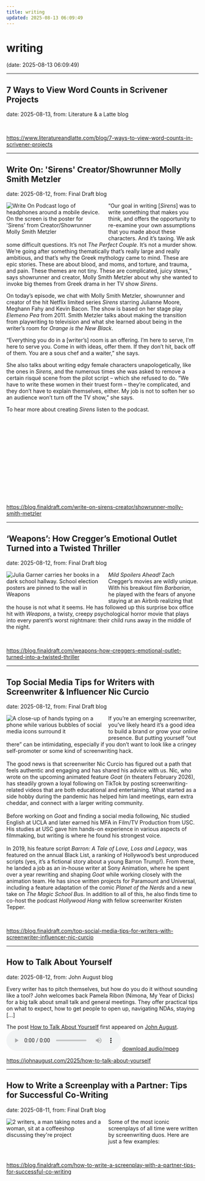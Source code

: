 ```yaml
---
title: writing
updated: 2025-08-13 06:09:49
---
```


# writing

(date: 2025-08-13 06:09:49)

---

## 7 Ways to View Word Counts in Scrivener Projects

date: 2025-08-13, from: Literature & a Latte blog

 

<br> 

<https://www.literatureandlatte.com/blog/7-ways-to-view-word-counts-in-scrivener-projects>

---

## Write On: 'Sirens' Creator/Showrunner Molly Smith Metzler

date: 2025-08-12, from: Final Draft blog

<div class="hs-featured-image-wrapper"> 
 <a href="https://blog.finaldraft.com/write-on-sirens-creator/showrunner-molly-smith-metzler" title="" class="hs-featured-image-link"> <img src="https://blog.finaldraft.com/hubfs/Write%20On%20Molly%20Smith%20Metzler%20-%20CreatorShowrunner.png" alt="Write On Podcast logo of headphones around a mobile device. On the screen is the poster for 'Sirens' from Creator/Showrunner Molly Smith Metzler" class="hs-featured-image" style="width:auto !important; max-width:50%; float:left; margin:0 15px 15px 0;"> </a> 
</div> 
<p>“Our goal in writing [<em>Sirens</em>] was to write something that makes you think, and offers the opportunity to re-examine your own assumptions that you made about these characters. And it’s taxing. We ask some difficult questions. It’s not <em>The Perfect Couple</em>. It’s not a murder show. We’re going after something thematically that’s really large and really ambitious, and that’s why the Greek mythology came to mind. These are epic stories. These are about blood, and moms, and torture, and trauma, and pain. These themes are not tiny. These are complicated, juicy stews,” says showrunner and creator, Molly Smith Metzler about why she wanted to invoke big themes from Greek drama in her TV show <em>Sirens</em>.&nbsp;</p> 
<p>On today’s episode, we chat with Molly Smith Metzler, showrunner and creator of the hit Netflix limited series <em>Sirens</em> starring Julianne Moore, Meghann Fahy and Kevin Bacon. The show is based on her stage play <em>Elemeno Pea</em> from 2011. Smith Metzler talks about making the transition from playwriting to television and what she learned about being in the writer’s room for <em>Orange is the New Black</em>.&nbsp;</p> 
<p>“Everything you do in a [writer’s] room is an offering. I’m here to serve, I’m here to serve you. Come in with ideas, offer them. If they don’t hit, back off of them. You are a sous chef and a waiter,” she says.&nbsp;</p> 
<p>She also talks about writing edgy female characters unapologetically, like the ones in <em>Sirens</em>, and the numerous times she was asked to remove a certain risqué scene from the pilot script – which she refused to do. “We have to write these women in their truest form – they’re complicated, and they don’t have to explain themselves, either. My job is not to soften her so an audience won’t turn off the TV show,” she says.&nbsp;</p> 
<p>To hear more about creating <em>Sirens</em> listen to the podcast.&nbsp;<br><br></p> 
<div> 
 <div> 
  <div class="hs-embed-wrapper" style="position: relative; overflow: hidden; width: 100%; height: auto; padding: 0; max-width: 880px; min-width: 256px; display: block; margin: auto;"> 
   <div class="hs-embed-content-wrapper"> 
    <div style="position: relative; overflow: hidden; max-width: 100%; padding-bottom: 35%; margin: 0px;">  
    </div> 
   </div> 
  </div> 
 </div> 
</div> 

<br> 

<https://blog.finaldraft.com/write-on-sirens-creator/showrunner-molly-smith-metzler>

---

## ‘Weapons’: How Cregger’s Emotional Outlet Turned into a Twisted Thriller

date: 2025-08-12, from: Final Draft blog

<div class="hs-featured-image-wrapper"> 
 <a href="https://blog.finaldraft.com/weapons-how-creggers-emotional-outlet-turned-into-a-twisted-thriller" title="" class="hs-featured-image-link"> <img src="https://blog.finaldraft.com/hubfs/Julia%20Garner%20in%20Weapons.png" alt="Julia Garner carries her books in a dark school hallway. School election posters are pinned to the wall in Weapons" class="hs-featured-image" style="width:auto !important; max-width:50%; float:left; margin:0 15px 15px 0;"> </a> 
</div> 
<p><em>Mild Spoilers Ahead! </em>Zach Cregger’s movies are wildly unique. With his breakout film <em>Barbarian</em>, he played with the fears of anyone staying at an Airbnb realizing that the house is not what it seems. He has followed up this surprise box office hit with <em>Weapons</em>, a twisty, creepy psychological horror movie that plays into every parent’s worst nightmare: their child runs away in the middle of the night.</p> 

<br> 

<https://blog.finaldraft.com/weapons-how-creggers-emotional-outlet-turned-into-a-twisted-thriller>

---

## Top Social Media Tips for Writers with Screenwriter & Influencer Nic Curcio

date: 2025-08-12, from: Final Draft blog

<div class="hs-featured-image-wrapper"> 
 <a href="https://blog.finaldraft.com/top-social-media-tips-for-writers-with-screenwriter-influencer-nic-curcio" title="" class="hs-featured-image-link"> <img src="https://blog.finaldraft.com/hubfs/A%20close-up%20of%20hands%20typing%20on%20a%20phone%20while%20various%20bubbles%20of%20social%20media%20icons%20surround%20it.png" alt="A close-up of hands typing on a phone while various bubbles of social media icons surround it" class="hs-featured-image" style="width:auto !important; max-width:50%; float:left; margin:0 15px 15px 0;"> </a> 
</div> 
<p>If you’re an emerging screenwriter, you’ve likely heard it’s a good idea to build a brand or grow your online presence. But putting yourself “out there” can be intimidating, especially if you don’t want to look like a cringey self-promoter or some kind of screenwriting hack.&nbsp;<br><br>The good news is that screenwriter Nic Curcio has figured out a path that feels authentic and engaging and has shared his advice with us. Nic, who wrote on the upcoming animated feature <em>Goat</em> (in theaters February 2026), has steadily grown a loyal following on TikTok by posting screenwriting-related videos that are both educational and entertaining. What started as a side hobby during the pandemic has helped him land meetings, earn extra cheddar, and connect with a larger writing community.<br><br>Before working on <em>Goat</em> and finding a social media following, Nic studied English at UCLA and later earned his MFA in Film/TV Production from USC. His studies at USC gave him hands-on experience in various aspects of filmmaking, but writing is where he found his strongest voice.&nbsp;<br><br>In 2019, his feature script <em>Barron: A Tale of Love, Loss and Legacy</em>, was featured on the annual Black List, a ranking of Hollywood’s best unproduced scripts (yes, it’s a fictional story about a young Barron Trump!). From there, he landed a job as an in-house writer at Sony Animation, where he spent over a year rewriting and shaping <em>Goat</em> while working closely with the animation team. He has since written projects for Paramount and Universal, including a feature adaptation of the comic <em>Planet of the Nerds</em> and a new take on <em>The Magic School Bus</em>. In addition to all of this, he also finds time to co-host the podcast <em>Hollywood Hang</em> with fellow screenwriter Kristen Tepper.&nbsp;</p> 

<br> 

<https://blog.finaldraft.com/top-social-media-tips-for-writers-with-screenwriter-influencer-nic-curcio>

---

## How to Talk About Yourself

date: 2025-08-12, from: John August blog

<p>Every writer has to pitch themselves, but how do you do it without sounding like a tool? John welcomes back Pamela Ribon (Nimona, My Year of Dicks) for a big talk about small talk and general meetings. They offer practical tips on what to expect, how to get people to open up, navigating NDAs, staying [&#8230;]</p>
The post <a href="https://johnaugust.com/2025/how-to-talk-about-yourself">How to Talk About Yourself</a> first appeared on <a href="https://johnaugust.com">John August</a>. 

<audio crossorigin="anonymous" controls="controls">
<source type="audio/mpeg" src="http://media.blubrry.com/scriptnotes/traffic.libsyn.com/scriptnotes/699standard.mp3"></source>
</audio> <a href="http://media.blubrry.com/scriptnotes/traffic.libsyn.com/scriptnotes/699standard.mp3" target="_blank">download audio/mpeg</a><br> 

<https://johnaugust.com/2025/how-to-talk-about-yourself>

---

## How to Write a Screenplay with a Partner: Tips for Successful Co-Writing

date: 2025-08-11, from: Final Draft blog

<div class="hs-featured-image-wrapper"> 
 <a href="https://blog.finaldraft.com/how-to-write-a-screenplay-with-a-partner-tips-for-successful-co-writing" title="" class="hs-featured-image-link"> <img src="https://blog.finaldraft.com/hubfs/2%20writers%2c%20a%20man%20taking%20notes%20and%20a%20woman%2c%20sit%20at%20a%20coffeeshop%20discussing%20theyre%20project.png" alt="2 writers, a man taking notes and a woman, sit at a coffeeshop discussing they're project" class="hs-featured-image" style="width:auto !important; max-width:50%; float:left; margin:0 15px 15px 0;"> </a> 
</div> 
<p>Some of the most iconic screenplays of all time were written by screenwriting duos. Here are just a few examples:</p> 

<br> 

<https://blog.finaldraft.com/how-to-write-a-screenplay-with-a-partner-tips-for-successful-co-writing>

